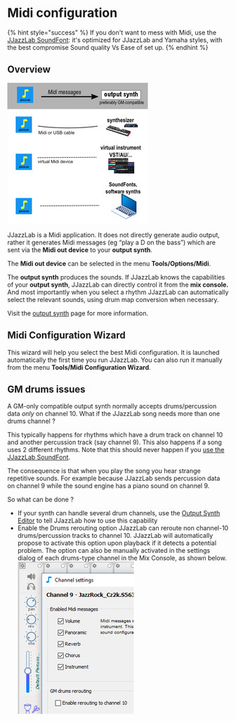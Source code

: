# Midi configuration

{% hint style="success" %}
If you don't want to mess with Midi, use the [JJazzLab SoundFont](jjazzlab-soundfont.md): it's optimized for JJazzLab and Yamaha styles, with the best compromise Sound quality Vs Ease of set up.
{% endhint %}

## Overview

![](../.gitbook/assets/midiwizard-image1.png)

JJazzLab is a Midi application. It does not directly generate audio output, rather it generates Midi messages \(eg “play a D on the bass”\) which are sent via the **Midi out device** to your **output synth**. 

The **Midi out device** can be selected in the menu **Tools/Options/Midi**.

The **output synth** produces the sounds. If JJazzLab knows the capabilities of your **output synth**, JJazzLab can directly control it from the **mix console.** And most importantly when you select a rhythm JJazzLab can automatically select the relevant sounds, using drum map conversion when necessary. 

Visit the [output synth](output-synth-editor.md) page for more information.

## Midi Configuration Wizard <a id="midi-configuration-wizard"></a>

This wizard will help you select the best Midi configuration.  It is launched automatically the first time you run JJazzLab. You can also run it manually from the menu **Tools/Midi Configuration Wizard**.

## GM drums issues <a id="GM-drums-issue"></a>

A GM-only compatible output synth normally accepts drums/percussion data _only_ on channel 10. What if the JJazzLab song needs more than one drums channel ?

This typically happens for rhythms which have a drum track on channel 10 and another percussion track \(say channel 9\). This also happens if a song uses 2 different rhythms. Note that this should never happen if you [use the JJazzLab SoundFont](https://www.jjazzlab.com/en/doc/jjazzlab-soundfont).

The consequence is that when you play the song you hear strange repetitive sounds. For example because JJazzLab sends percussion data on channel 9 while the sound engine has a piano sound on channel 9.

So what can be done ?

* If your synth can handle several drum channels, use the [Output Synth Editor](https://www.jjazzlab.com/en/doc/output-synth-editor) to tell JJazzLab how to use this capability 
* Enable the Drums rerouting option JJazzLab can reroute non channel-10 drums/percussion tracks to channel 10. JJazzLab will automatically propose to activate this option upon playback if it detects a potential problem. The option can also be manually activated in the settings dialog of each drums-type channel in the Mix Console, as shown below.  ![](../.gitbook/assets/channelsettings.png)   



